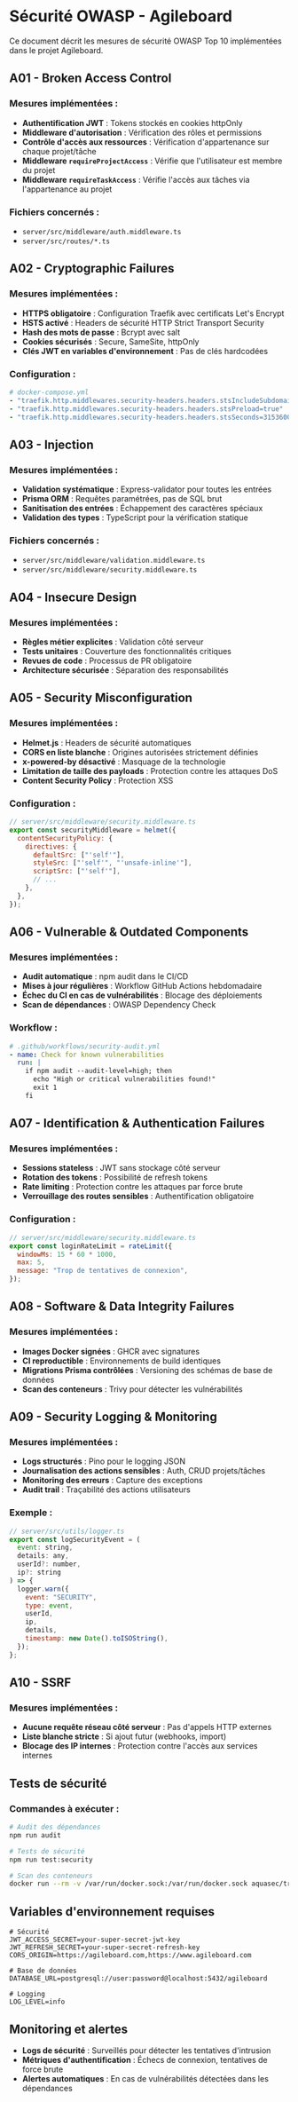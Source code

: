 # Sécurité OWASP - Agileboard

Ce document décrit les mesures de sécurité OWASP Top 10 implémentées dans le projet Agileboard.

## A01 - Broken Access Control

### Mesures implémentées :

- **Authentification JWT** : Tokens stockés en cookies httpOnly
- **Middleware d'autorisation** : Vérification des rôles et permissions
- **Contrôle d'accès aux ressources** : Vérification d'appartenance sur chaque projet/tâche
- **Middleware `requireProjectAccess`** : Vérifie que l'utilisateur est membre du projet
- **Middleware `requireTaskAccess`** : Vérifie l'accès aux tâches via l'appartenance au projet

### Fichiers concernés :

- `server/src/middleware/auth.middleware.ts`
- `server/src/routes/*.ts`

## A02 - Cryptographic Failures

### Mesures implémentées :

- **HTTPS obligatoire** : Configuration Traefik avec certificats Let's Encrypt
- **HSTS activé** : Headers de sécurité HTTP Strict Transport Security
- **Hash des mots de passe** : Bcrypt avec salt
- **Cookies sécurisés** : Secure, SameSite, httpOnly
- **Clés JWT en variables d'environnement** : Pas de clés hardcodées

### Configuration :

```yaml
# docker-compose.yml
- "traefik.http.middlewares.security-headers.headers.stsIncludeSubdomains=true"
- "traefik.http.middlewares.security-headers.headers.stsPreload=true"
- "traefik.http.middlewares.security-headers.headers.stsSeconds=31536000"
```

## A03 - Injection

### Mesures implémentées :

- **Validation systématique** : Express-validator pour toutes les entrées
- **Prisma ORM** : Requêtes paramétrées, pas de SQL brut
- **Sanitisation des entrées** : Échappement des caractères spéciaux
- **Validation des types** : TypeScript pour la vérification statique

### Fichiers concernés :

- `server/src/middleware/validation.middleware.ts`
- `server/src/middleware/security.middleware.ts`

## A04 - Insecure Design

### Mesures implémentées :

- **Règles métier explicites** : Validation côté serveur
- **Tests unitaires** : Couverture des fonctionnalités critiques
- **Revues de code** : Processus de PR obligatoire
- **Architecture sécurisée** : Séparation des responsabilités

## A05 - Security Misconfiguration

### Mesures implémentées :

- **Helmet.js** : Headers de sécurité automatiques
- **CORS en liste blanche** : Origines autorisées strictement définies
- **x-powered-by désactivé** : Masquage de la technologie
- **Limitation de taille des payloads** : Protection contre les attaques DoS
- **Content Security Policy** : Protection XSS

### Configuration :

```javascript
// server/src/middleware/security.middleware.ts
export const securityMiddleware = helmet({
  contentSecurityPolicy: {
    directives: {
      defaultSrc: ["'self'"],
      styleSrc: ["'self'", "'unsafe-inline'"],
      scriptSrc: ["'self'"],
      // ...
    },
  },
});
```

## A06 - Vulnerable & Outdated Components

### Mesures implémentées :

- **Audit automatique** : npm audit dans le CI/CD
- **Mises à jour régulières** : Workflow GitHub Actions hebdomadaire
- **Échec du CI en cas de vulnérabilités** : Blocage des déploiements
- **Scan de dépendances** : OWASP Dependency Check

### Workflow :

```yaml
# .github/workflows/security-audit.yml
- name: Check for known vulnerabilities
  run: |
    if npm audit --audit-level=high; then
      echo "High or critical vulnerabilities found!"
      exit 1
    fi
```

## A07 - Identification & Authentication Failures

### Mesures implémentées :

- **Sessions stateless** : JWT sans stockage côté serveur
- **Rotation des tokens** : Possibilité de refresh tokens
- **Rate limiting** : Protection contre les attaques par force brute
- **Verrouillage des routes sensibles** : Authentification obligatoire

### Configuration :

```javascript
// server/src/middleware/security.middleware.ts
export const loginRateLimit = rateLimit({
  windowMs: 15 * 60 * 1000,
  max: 5,
  message: "Trop de tentatives de connexion",
});
```

## A08 - Software & Data Integrity Failures

### Mesures implémentées :

- **Images Docker signées** : GHCR avec signatures
- **CI reproductible** : Environnements de build identiques
- **Migrations Prisma contrôlées** : Versioning des schémas de base de données
- **Scan des conteneurs** : Trivy pour détecter les vulnérabilités

## A09 - Security Logging & Monitoring

### Mesures implémentées :

- **Logs structurés** : Pino pour le logging JSON
- **Journalisation des actions sensibles** : Auth, CRUD projets/tâches
- **Monitoring des erreurs** : Capture des exceptions
- **Audit trail** : Traçabilité des actions utilisateurs

### Exemple :

```javascript
// server/src/utils/logger.ts
export const logSecurityEvent = (
  event: string,
  details: any,
  userId?: number,
  ip?: string
) => {
  logger.warn({
    event: "SECURITY",
    type: event,
    userId,
    ip,
    details,
    timestamp: new Date().toISOString(),
  });
};
```

## A10 - SSRF

### Mesures implémentées :

- **Aucune requête réseau côté serveur** : Pas d'appels HTTP externes
- **Liste blanche stricte** : Si ajout futur (webhooks, import)
- **Blocage des IP internes** : Protection contre l'accès aux services internes

## Tests de sécurité

### Commandes à exécuter :

```bash
# Audit des dépendances
npm run audit

# Tests de sécurité
npm run test:security

# Scan des conteneurs
docker run --rm -v /var/run/docker.sock:/var/run/docker.sock aquasec/trivy image agileboard-server:latest
```

## Variables d'environnement requises

```env
# Sécurité
JWT_ACCESS_SECRET=your-super-secret-jwt-key
JWT_REFRESH_SECRET=your-super-secret-refresh-key
CORS_ORIGIN=https://agileboard.com,https://www.agileboard.com

# Base de données
DATABASE_URL=postgresql://user:password@localhost:5432/agileboard

# Logging
LOG_LEVEL=info
```

## Monitoring et alertes

- **Logs de sécurité** : Surveillés pour détecter les tentatives d'intrusion
- **Métriques d'authentification** : Échecs de connexion, tentatives de force brute
- **Alertes automatiques** : En cas de vulnérabilités détectées dans les dépendances
